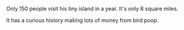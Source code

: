 Only 150 people visit his tiny island in a year. It's only 8 square miles.

It has a curious history making lots of money from bird poop.
